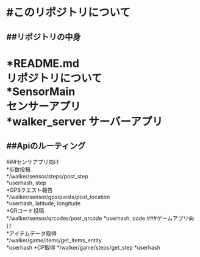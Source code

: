 #このリポジトリについて  
=====
##リポジトリの中身  
---
*README.md  
	リポジトリについて  
*SensorMain  
	センサーアプリ  
*walker_server
	サーバーアプリ  
=====
##Apiのルーティング  
---
###センサアプリ向け  
*歩数投稿  
  */walker/sensor/steps/post_step      
  *userhash, step  
*GPSクエスト報告  
  */walker/sensor/gpsquests/post_location  
  *userhash, latitude, longitude  
*QRコード投稿  
  */walker/sensor/qrcodes/post_qrcode
  *userhash, code
###ゲームアプリ向け  
*アイテムデータ取得  
  */walker/game/items/get_items_entity  
  *userhash
*CP取得
  */walker/game/steps/get_step
  *userhash
